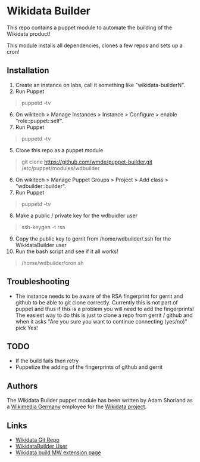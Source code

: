 Wikidata Builder
=========

This repo contains a puppet module to automate the building of the Wikidata product!

This module installs all dependencies, clones a few repos and sets up a cron!

Installation
-----------

1. Create an instance on labs, call it something like "wikidata-builderN".
2. Run Puppet
> puppetd -tv
6. On wikitech > Manage Instances > Instance > Configure > enable "role::puppet::self".
4. Run Puppet
> puppetd -tv
5. Clone this repo as a puppet module
> git clone https://github.com/wmde/puppet-builder.git /etc/puppet/modules/wdbuilder
6. On wikitech > Manage Puppet Groups > Project > Add class > "wdbuilder::builder".
7. Run Puppet
> puppetd -tv
8. Make a public / private key for the wdbuidler user
> ssh-keygen -t rsa
9. Copy the public key to gerrit from /home/wdbuilder/.ssh for the WikidataBuilder user
10. Run the bash script and see if it all works!
> /home/wdbuilder/cron.sh

Troubleshooting
-----------

* The instance needs to be aware of the RSA fingerprint for gerrit and github to be able to git clone correctly.
Currently this is not part of puppet and thus if this is a problem you will need to add the fingerprints!
The easiest way to do this is just to clone a repo from gerrit / github and when it asks "Are you sure you want to continue connecting (yes/no)" pick Yes!

TODO
-----------

* If the build fails then retry
* Puppetize the adding of the fingerprints of github and gerrit

## Authors

The Wikidata Builder puppet module has been written by Adam Shorland as a [Wikimedia Germany](https://wikimedia.de) employee for the
[Wikidata project](https://wikidata.org/).

## Links

* [Wikidata Git Repo](http://git.wikimedia.org/summary/mediawiki%2Fextensions%2FWikidata)
* [WikidataBuilder User](http://git.wikimedia.org/search/?s=WikidataBuilder&r=mediawiki/extensions/Wikidata&st=AUTHOR&h=refs/heads/master)
* [Wikidata build MW extension page](https://www.mediawiki.org/wiki/Extension:Wikidata_build)